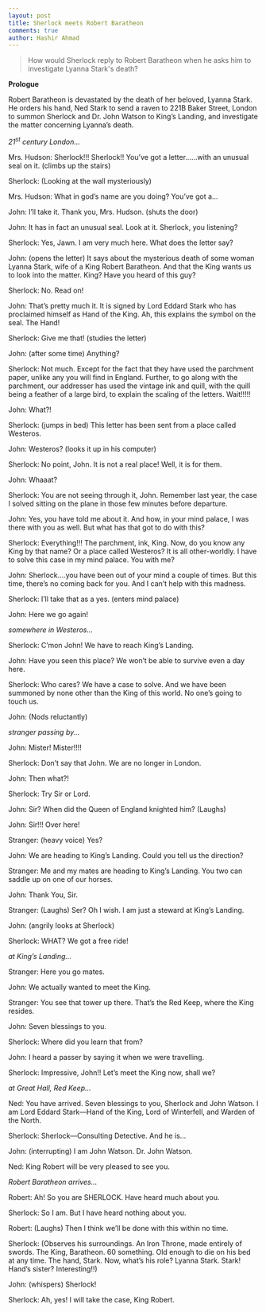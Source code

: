 ```yaml
---
layout: post
title: Sherlock meets Robert Baratheon
comments: true
author: Hashir Ahmad
---
```

> How would Sherlock reply to Robert Baratheon when he asks him to investigate Lyanna Stark's death?

**Prologue**

Robert Baratheon is devastated by the death of her beloved, Lyanna Stark. He orders his hand, Ned Stark to send a raven to 221B Baker Street, London to summon Sherlock and Dr. John Watson to King’s Landing, and investigate the matter concerning Lyanna’s death.

*21<sup>st</sup> century London...*

Mrs. Hudson: Sherlock!!! Sherlock!! You’ve got a letter……with an unusual seal on it.
(climbs up the stairs)

Sherlock: (Looking at the wall mysteriously)

Mrs. Hudson: What in god’s name are you doing? You’ve got a…

John: I’ll take it. Thank you, Mrs. Hudson.
(shuts the door)

John: It has in fact an unusual seal. Look at it. Sherlock, you listening?

Sherlock: Yes, Jawn. I am very much here. What does the letter say?

John: (opens the letter) It says about the mysterious death of some woman Lyanna Stark, wife of a King Robert Baratheon. And that the King wants us to look into the matter. King? Have you heard of this guy?

Sherlock: No. Read on!

John: That’s pretty much it. It is signed by Lord Eddard Stark who has proclaimed himself as Hand of the King. Ah, this explains the symbol on the seal. The Hand!

Sherlock: Give me that!
(studies the letter)

John: (after some time) Anything?

Sherlock: Not much. Except for the fact that they have used the parchment paper, unlike any you will find in England. Further, to go along with the parchment, our addresser has used the vintage ink and quill, with the quill being a feather of a large bird, to explain the scaling of the letters. Wait!!!!!

John: What?!

Sherlock: (jumps in bed) This letter has been sent from a place called Westeros.

John: Westeros? (looks it up in his computer)

Sherlock: No point, John. It is not a real place! Well, it is for them.

John: Whaaat?

Sherlock: You are not seeing through it, John. Remember last year, the case I solved sitting on the plane in those few minutes before departure.

John: Yes, you have told me about it. And how, in your mind palace, I was there with you as well. But what has that got to do with this?

Sherlock: Everything!!! The parchment, ink, King. Now, do you know any King by that name? Or a place called Westeros? It is all other-worldly. I have to solve this case in my mind palace. You with me?

John: Sherlock….you have been out of your mind a couple of times. But this time, there’s no coming back for you. And I can’t help with this madness.

Sherlock: I’ll take that as a yes.
(enters mind palace)

John: Here we go again!

*somewhere in Westeros...*

Sherlock: C’mon John! We have to reach King’s Landing.

John: Have you seen this place? We won’t be able to survive even a day here.

Sherlock: Who cares? We have a case to solve. And we have been summoned by none other than the King of this world. No one’s going to touch us.

John: (Nods reluctantly)

*stranger passing by...*

John: Mister! Mister!!!!

Sherlock: Don’t say that John. We are no longer in London.

John: Then what?!

Sherlock: Try Sir or Lord.

John: Sir? When did the Queen of England knighted him? (Laughs)

John: Sir!!! Over here!

Stranger: (heavy voice) Yes?

John: We are heading to King’s Landing. Could you tell us the direction?

Stranger: Me and my mates are heading to King’s Landing. You two can saddle up on one of our horses.

John: Thank You, Sir.

Stranger: (Laughs) Ser? Oh I wish. I am just a steward at King’s Landing.

John: (angrily looks at Sherlock)

Sherlock: WHAT? We got a free ride!

*at King’s Landing...*

Stranger: Here you go mates.

John: We actually wanted to meet the King.

Stranger: You see that tower up there. That’s the Red Keep, where the King resides.

John: Seven blessings to you.

Sherlock: Where did you learn that from?

John: I heard a passer by saying it when we were travelling.

Sherlock: Impressive, John!! Let’s meet the King now, shall we?

*at Great Hall, Red Keep...*

Ned: You have arrived. Seven blessings to you, Sherlock and John Watson. I am Lord Eddard Stark—Hand of the King, Lord of Winterfell, and Warden of the North.

Sherlock: Sherlock—Consulting Detective. And he is…

John: (interrupting) I am John Watson. Dr. John Watson.

Ned: King Robert will be very pleased to see you.

*Robert Baratheon arrives...*

Robert: Ah! So you are SHERLOCK. Have heard much about you.

Sherlock: So I am. But I have heard nothing about you.

Robert: (Laughs) Then I think we’ll be done with this within no time.

Sherlock: (Observes his surroundings. An Iron Throne, made entirely of swords. The King, Baratheon. 60 something. Old enough to die on his bed at any time. The hand, Stark. Now, what’s his role? Lyanna Stark. Stark! Hand’s sister? Interesting!!)

John: (whispers) Sherlock!

Sherlock: Ah, yes! I will take the case, King Robert.
